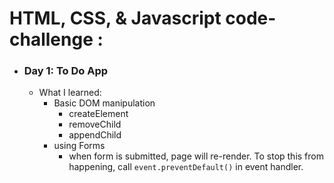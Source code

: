 # HTML, CSS, & Javascript code-challenge :
 - ### Day 1: To Do App 
   - What I learned:
     - Basic DOM manipulation
       - createElement
       - removeChild
       - appendChild
     - using Forms
       - when form is submitted, page will re-render. To stop this from happening, call `event.preventDefault()` in event handler.
